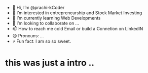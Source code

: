- 👋 Hi, I’m @prachi-kCoder
- 👀 I’m interested in entrepreneurship and Stock Market Investing
- 🌱 I’m currently learning Web Developments
- 💞️ I’m looking to collaborate on ...
- 📫 How to reach me cold Email or build a Connetion on LinkedIN
- 😄 Pronouns: ...
- ⚡ Fun fact: I am so so sweet.

<!---
prachi-kCoder/prachi-kCoder is a ✨ special ✨ repository because its `README.md` (this file) appears on your GitHub profile.
You can click the Preview link to take a look at your changes.
--->
# this was just a intro ..
